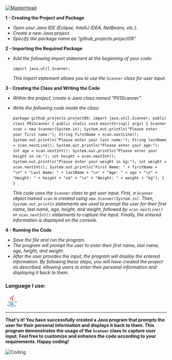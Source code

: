 [![MasterHead](https://repository-images.githubusercontent.com/588181932/e36ec678-7984-4cdd-8e4c-a3932772ff8e)](https://meryemkolbasar.io)


**1 - Creating the Project and Package**

* _Open your Java IDE (Eclipse, IntelliJ IDEA, NetBeans, etc.)._
* _Create a new Java project._
* _Specify the package name as "github_projects.project09"._

**2 - Importing the Required Package**

* _Add the following import statement at the beginning of your code:_
  
  `import java.util.Scanner;`

  _This import statement allows you to use the `Scanner` class for user input._

**3 - Creating the Class and Writing the Code**

* _Within the project, create a Java class named "P01Scanner"._
* _Write the following code inside the class:_
  
  `package github_projects.project09;
import java.util.Scanner;
public class P01Scanner {
    public static void main(String[] args) {
        Scanner scan = new Scanner(System.in);
        System.out.println("Please enter your first name:");
        String firstName = scan.nextLine();
        System.out.println("Please enter your last name:");
        String lastName = scan.nextLine();
        System.out.println("Please enter your age:");
        int age = scan.nextInt();
        System.out.println("Please enter your height in cm:");
        int height = scan.nextInt();
        System.out.println("Please enter your weight in kg:");
        int weight = scan.nextInt();
        System.out.println("First Name: " + firstName + "\n" + "Last Name: " + lastName + "\n" + "Age: " + age + "\n" +
                "Height: " + height + "cm" + "\n" + "Weight: " + weight + "kg");
    } } `

  _This code uses the `Scanner` class to get user input. First, a `Scanner` object named `scan` is created using `new Scanner(System.in)`._
  _Then, `System.out.println` statements are used to prompt the user for their first name, last name, age, height, and weight, followed by `scan.nextLine()` or `scan.nextInt()` statements to capture the input.
  Finally, the entered information is displayed on the console._
  
**4 - Running the Code**

* _Save the file and run the program._
* _The program will prompt the user to enter their first name, last name, age, height, and weight._
* _After the user provides the input, the program will display the entered information._
 _By following these steps, you will have created the project as described, allowing users to enter their personal information and displaying it back to them._

### Language I use:

<a href="https://www.java.com" target="_blank" rel="noreferrer"> <img src="https://raw.githubusercontent.com/devicons/devicon/master/icons/java/java-original.svg" alt="java" width="40" height="40"/> </a>

***
**That's it! You have successfully created a Java program that prompts the user for their personal information and displays it back to them. 
This program demonstrates the usage of the `Scanner` class to capture user input. 
Feel free to customize and enhance the code according to your requirements. 
Happy coding!**

<img align="center" alt="Coding" width="1000" src="https://cdn.kibrispdr.org/data/1796/the-end-gif-7.gif">










  
